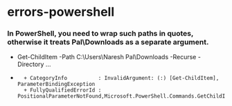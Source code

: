 # errors-powershell

### In PowerShell, you need to wrap such paths in quotes, otherwise it treats Pal\Downloads as a separate argument.
+ Get-ChildItem -Path C:\Users\Naresh Pal\Downloads -Recurse -Directory ...
+ ~~~~~~~~~~~~~~~~~~~~~~~~~~~~~~~~~~~~~~~~~~~~~~~~~~~~~~~~~~~~~~~~~~~~~
    + CategoryInfo          : InvalidArgument: (:) [Get-ChildItem], ParameterBindingException
    + FullyQualifiedErrorId : PositionalParameterNotFound,Microsoft.PowerShell.Commands.GetChildItemCommand

